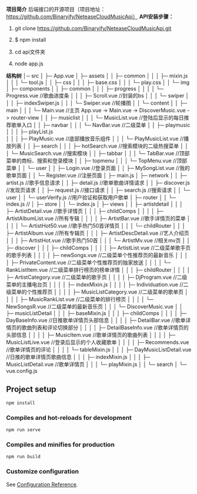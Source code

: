 **项目简介** 
 后端接口的开源项目（项目地址：https://github.com/Binaryify/NeteaseCloudMusicApi）
**API安装步骤：** 
1. git clone https://github.com/Binaryify/NeteaseCloudMusicApi.git

2. $ npm install

3. cd api文件夹

4. node app.js

**结构树**
│─ src
│     ├─ App.vue
│     ├─ assets
│     │  ├─ common
│     │  │  ├─ mixin.js
│     │  │  └─ tool.js
│     │  ├─ css
│     │  │  ├─ base.css
│     │  │  └─ play.css
│     │  └─ img     
│     ├─ components
│     │  ├─ common
│     │  │  ├─ progress
│     │  │  │  └─ Progress.vue   //歌曲进度条
│     │  │  ├─ Scroll.vue   //封装的bs
│     │  │  └─ swiper
│     │  │     ├─ indexSwiper.js
│     │  │     └─ Swiper.vue     //轮播图
│     │  └─ content
│     │     ├─ main
│     │     │  └─ Main.vue   //主页  App.vue -> Main.vue -> DiscoverMusic.vue -> router-view
│     │     ├─ musiclist
│     │     │  └─ MusicList.vue  //登陆后显示的每日推荐歌单入口
│     │     ├─ navbar
│     │     │  └─ NavBar.vue  //二级菜单
│     │     ├─ playmusic
│     │     │  ├─ playList.js     
│     │     │  ├─ PlayMusic.vue  //底部播放音乐组件
│     │     │  └─ PlayMusicList.vue  //播放列表
│     │     ├─ search 
│     │     │  ├─ hotSearch.vue     //搜索模块的二级热搜菜单
│     │     │  └─ MusicSearch.vue   //搜索模块
│     │     ├─ tabbar
│     │     │  └─ TabBar.vue   //顶部菜单的商标、搜索和登录模块
│     │     ├─ topmenu
│     │     │  └─ TopMenu.vue  //顶部菜单
│     │     └─ user 
│     │        ├─ Login.vue   //登录页面
│     │        ├─ MySongList.vue  //我的歌单页面
│     │        └─ Register.vue     //注册页面
│     ├─ main.js 
│     ├─ network 
│     │  ├─ artist.js   //歌手信息请求
│     │  ├─ detail.js   //歌单歌曲详情请求
│     │  ├─ discover.js //发现页请求
│     │  ├─ request.js  //接口请求
│     │  ├─ search.js   //搜索请求
│     │  └─ user
│     │     └─ userVerify.js  //用户验证和获取用户歌单
│     ├─ router
│     │  └─ index.js   //
│     ├─ store
│     │  └─ index.js
│     ├─ views
│     │  ├─ artistdetail
│     │  │  ├─ ArtistDetail.vue    //歌手详情页
│     │  │  ├─ childComps
│     │  │  │  ├─ ArtistAlbumList.vue  //所有专辑
│     │  │  │  ├─ ArtistBar.vue       //歌手详情页的菜单
│     │  │  │  └─ ArtistHot50.vue    //歌手热门50首详情页
│     │  │  └─ childRouter
│     │  │     ├─ ArtistAlbum.vue    //所有专辑页
│     │  │     ├─ ArtistDescDetail.vue  //艺人介绍页
│     │  │     ├─ ArtistHot.vue   //歌手热门50首
│     │  │     └─ ArtistMv.vue    //相关mv页
│     │  ├─ discover
│     │  │  ├─ childComps
│     │  │  │  ├─ ArtistList.vue   //二级菜单歌手页的歌手列表
│     │  │  │  ├─ newSongs.vue    //二级菜单个性推荐页的最新音乐
│     │  │  │  ├─ PrivateContent.vue    //二级菜单个性推荐页的独家放送
│     │  │  │  └─ RankListItem.vue      //二级菜单排行榜页的榜单详情
│     │  │  ├─ childRouter
│     │  │  │  ├─ ArtistCategory.vue  //二级菜单的歌手页
│     │  │  │  ├─ DjProgram.vue     //二级菜单的主播电台页
│     │  │  │  ├─ indexMixin.js
│     │  │  │  ├─ Individuation.vue   //二级菜单的个性推荐页
│     │  │  │  ├─ MusicListCategory.vue   //二级菜单的歌单页
│     │  │  │  ├─ MusicRankList.vue    //二级菜单的排行榜页
│     │  │  │  └─ NewSongsR.vue     //二级菜单的最新音乐页
│     │  │  └─ DiscoverMusic.vue
│     │  ├─ musicListDetail
│     │  │  ├─ baseMixin.js
│     │  │  ├─ childComps
│     │  │  │  ├─ DayBaseInfo.vue     //日推歌单详情页头部信息
│     │  │  │  ├─ DetailBar.vue       //歌单详情页的歌曲列表和评论切换部分
│     │  │  │  ├─ DetailBaseInfo.vue  //歌单详情页的头部信息
│     │  │  │  ├─ MusicItem.vue       //歌单详情页的歌曲列表
│     │  │  │  ├─ MusicListLive.vue   //登录后显示的个人收藏歌单
│     │  │  │  ├─ Recommends.vue      //歌单详情页的评论
│     │  │  │  └─ tableMixin.js
│     │  │  ├─ DayMusicListDetail.vue    //日推的歌单详情页歌曲信息
│     │  │  ├─ indexMixin.js
│     │  │  ├─ MusicListDetail.vue     //歌单详情页
│     │  │  └─ playMixin.js
│     │  └─ search
│     └─ vue.config.js


## Project setup
```
npm install
```

### Compiles and hot-reloads for development
```
npm run serve
```

### Compiles and minifies for production
```
npm run build
```

### Customize configuration
See [Configuration Reference](https://cli.vuejs.org/config/).
